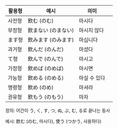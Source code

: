 | 활용형 | 예시          | 의미      |   |
| --- | ----------- | ------- | - |
| 사전형 | 飲む (のむ)     | 마시다     |   |
| 부정형 | 飲まない (のまない) | 마시지 않다  |   |
| ます형 | 飲みます (のみます) | 마십니다    |   |
| 과거형 | 飲んだ (のんだ)   | 마셨다     |   |
| て형  | 飲んで (のんで)   | 마시고     |   |
| 가정형 | 飲めば (のめば)   | 마시면     |   |
| 가능형 | 飲める (のめる)   | 마실 수 있다 |   |
| 명령형 | 飲め (のめ)     | 마셔라     |   |
| 권유형 | 飲もう (のもう)   | 마자      |   |

정의: 어간이 う, く, す, つ, ぬ, ぶ, む, る로 끝나는 동사

예시: 飲む (のむ, 마시다), 使う (つかう, 사용하다)